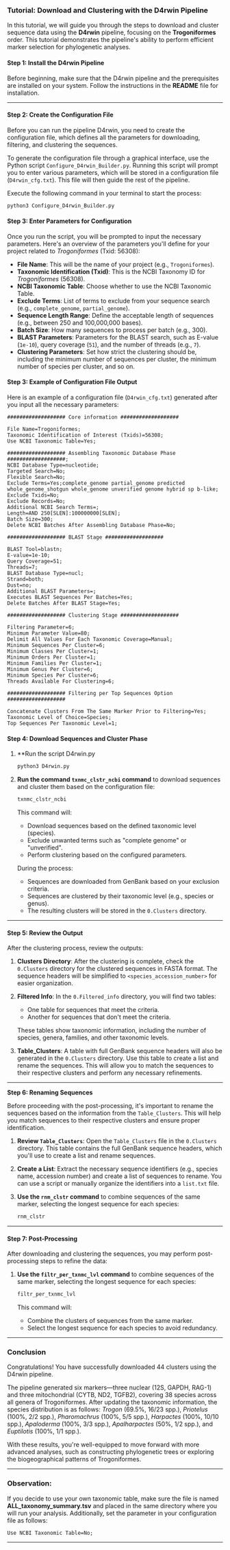 ### **Tutorial: Download and Clustering with the D4rwin Pipeline**

In this tutorial, we will guide you through the steps to download and cluster sequence data using the **D4rwin** pipeline, focusing on the **Trogoniformes** order. This tutorial demonstrates the pipeline's ability to perform efficient marker selection for phylogenetic analyses.
 
#### **Step 1: Install the D4rwin Pipeline**

Before beginning, make sure that the D4rwin pipeline and the prerequisites are installed on your system. Follow the instructions in the **README** file for installation.

---

#### **Step 2: Create the Configuration File**

Before you can run the pipeline D4rwin, you need to create the configuration file, which defines all the parameters for downloading, filtering, and clustering the sequences.

To generate the configuration file through a graphical interface, use the Python script `Configure_D4rwin_Builder.py`. Running this script will prompt you to enter various parameters, which will be stored in a configuration file (`D4rwin_cfg.txt`). This file will then guide the rest of the pipeline.

Execute the following command in your terminal to start the process:

```bash
python3 Configure_D4rwin_Builder.py
```

#### **Step 3: Enter Parameters for Configuration**

Once you run the script, you will be prompted to input the necessary parameters. Here's an overview of the parameters you'll define for your project related to *Trogoniformes* (Txid: 56308):

- **File Name**: This will be the name of your project (e.g., `Trogoniformes`).
- **Taxonomic Identification (Txid)**: This is the NCBI Taxonomy ID for *Trogoniformes* (56308).
- **NCBI Taxonomic Table**: Choose whether to use the NCBI Taxonomic Table.
- **Exclude Terms**: List of terms to exclude from your sequence search (e.g., `complete_genome`, `partial_genome`).
- **Sequence Length Range**: Define the acceptable length of sequences (e.g., between 250 and 100,000,000 bases).
- **Batch Size**: How many sequences to process per batch (e.g., 300).
- **BLAST Parameters**: Parameters for the BLAST search, such as E-value (`1e-10`), query coverage (`51`), and the number of threads (e.g., `7`).
- **Clustering Parameters**: Set how strict the clustering should be, including the minimum number of sequences per cluster, the minimum number of species per cluster, and so on.

#### **Step 3: Example of Configuration File Output**

Here is an example of a configuration file (`D4rwin_cfg.txt`) generated after you input all the necessary parameters:

```plaintext
################### Core information ###################

File Name=Trogoniformes;
Taxonomic Identification of Interest (Txids)=56308;
Use NCBI Taxonomic Table=Yes;

################### Assembling Taxonomic Database Phase ###################;
NCBI Database Type=nucleotide;
Targeted Search=No;
Flexible Search=No;
Exclude Terms=Yes;complete_genome partial_genome predicted whole_genome_shotgun whole_genome unverified genome hybrid sp b-like;
Exclude Txids=No;
Exclude Records=No;
Additional NCBI Search Terms=;
Length=AND 250[SLEN]:100000000[SLEN];
Batch Size=300;
Delete NCBI Batches After Assembling Database Phase=No;

################### BLAST Stage ###################

BLAST Tool=blastn;
E-value=1e-10;
Query Coverage=51;
Threads=7;
BLAST Database Type=nucl;
Strand=both;
Dust=no;
Additional BLAST Parameters=;
Executes BLAST Sequences Per Batches=Yes;
Delete Batches After BLAST Stage=Yes;

################### Clustering Stage ###################

Filtering Parameter=6;
Minimum Parameter Value=80;
Delimit All Values For Each Taxonomic Coverage=Manual;
Minimum Sequences Per Cluster=6;
Minimum Classes Per Cluster=1;
Minimum Orders Per Cluster=1;
Minimum Families Per Cluster=1;
Minimum Genus Per Cluster=6;
Minimum Species Per Cluster=6;
Threads Available For Clustering=6;

################### Filtering per Top Sequences Option ###################

Concatenate Clusters From The Same Marker Prior to Filtering=Yes;
Taxonomic Level of Choice=Species;
Top Sequences Per Taxonomic Level=1;
```

#### **Step 4: Download Sequences and Cluster Phase**

1. **Run the script D4rwin.py
   ```bash
   python3 D4rwin.py
   ```
2. **Run the command `txnmc_clstr_ncbi` command** to download sequences and cluster them based on the configuration file:

   ```bash
   txnmc_clstr_ncbi
   ```

   This command will:
   - Download sequences based on the defined taxonomic level (species).
   - Exclude unwanted terms such as "complete genome" or "unverified".
   - Perform clustering based on the configured parameters.

   During the process:
   - Sequences are downloaded from GenBank based on your exclusion criteria.
   - Sequences are clustered by their taxonomic level (e.g., species or genus).
   - The resulting clusters will be stored in the `0.Clusters` directory.

---

#### **Step 5: Review the Output**

After the clustering process, review the outputs:

1. **Clusters Directory**: After the clustering is complete, check the `0.Clusters` directory for the clustered sequences in FASTA format. The sequence headers will be simplified to `<species_accession_number>` for easier organization.

2. **Filtered Info**: In the `0.Filtered_info` directory, you will find two tables:
   - One table for sequences that meet the criteria.
   - Another for sequences that don't meet the criteria.
   
   These tables show taxonomic information, including the number of species, genera, families, and other taxonomic levels.

3. **Table_Clusters**: A table with full GenBank sequence headers will also be generated in the `0.Clusters` directory. Use this table to create a list and rename the sequences. This will allow you to match the sequences to their respective clusters and perform any necessary refinements.

---

**Step 6: Renaming Sequences**

Before proceeding with the post-processing, it's important to rename the sequences based on the information from the `Table_Clusters`. This will help you match sequences to their respective clusters and ensure proper identification.

1. **Review `Table_Clusters`**: Open the `Table_Clusters` file in the `0.Clusters` directory. This table contains the full GenBank sequence headers, which you'll use to create a list and rename sequences.

2. **Create a List**: Extract the necessary sequence identifiers (e.g., species name, accession number) and create a list of sequences to rename. You can use a script or manually organize the identifiers into a `list.txt` file.

1. **Use the `rnm_clstr` command** to combine sequences of the same marker, selecting the longest sequence for each species:

   ```bash
   rnm_clstr
   ```
---

#### **Step 7: Post-Processing**

After downloading and clustering the sequences, you may perform post-processing steps to refine the data:

1. **Use the `filtr_per_txnmc_lvl` command** to combine sequences of the same marker, selecting the longest sequence for each species:

   ```bash
   filtr_per_txnmc_lvl
   ```

   This command will:
   - Combine the clusters of sequences from the same marker.
   - Select the longest sequence for each species to avoid redundancy.

---

### **Conclusion**

Congratulations! You have successfully downloaded 44 clusters using the D4rwin pipeline.

The pipeline generated six  markers—three nuclear (12S, GAPDH, RAG-1) and three mitochondrial (CYTB, ND2, TGFB2), covering 38 species across all genera of Trogoniformes. After updating the taxonomic information, the species distribution is as follows: *Trogon* (69.5%, 16/23 spp.), *Priotelus* (100%, 2/2 spp.), *Pharomachrus* (100%, 5/5 spp.), *Harpactes* (100%, 10/10 spp.), *Apaloderma* (100%, 3/3 spp.), *Apalharpactes* (50%, 1/2 spp.), and *Euptilotis* (100%, 1/1 spp.).

With these results, you're well-equipped to move forward with more advanced analyses, such as constructing phylogenetic trees or exploring the biogeographical patterns of Trogoniformes.

---
### **Observation:**
If you decide to use your own taxonomic table, make sure the file is named **ALL_taxonomy_summary.tsv** and placed in the same directory where you will run your analysis. Additionally, set the parameter in your configuration file as follows:
```plaintext
Use NCBI Taxonomic Table=No;
```
---
